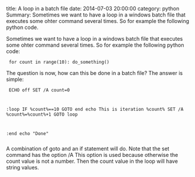 title: A loop in a batch file
date: 2014-07-03 20:00:00
category: python
Summary: Sometimes we want to have a loop in a windows batch file that executes some ohter command several times. So for example the following python code.

Sometimes we want to have a loop in a windows batch file that executes some ohter command several times. So for example the following python code:

<code class="python"><pre>
for count in range(10):
    do_something()
</pre></code>

The question is now, how can this be done in a batch file? The answer is simple:

<code class="bash"><pre>
ECHO off
SET /A count=0

:loop
IF %count%==10 GOTO end
echo This is iteration %count%
SET /A %count%=%count%+1
GOTO loop

:end
echo "Done"
</pre></code>

A combination of goto and an if statement will do. Note that the set command has the option /A This option is used because otherwise the count value is not a number. Then the count value in the loop will have string values.
